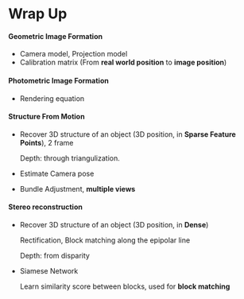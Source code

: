 # Wrap Up

#### Geometric Image Formation

* Camera model, Projection model
* Calibration matrix (From **real world position** to **image position**)

#### Photometric Image Formation

* Rendering equation

#### Structure From Motion

* Recover 3D structure of an object (3D position, in **Sparse Feature Points**), 2 frame

  Depth: through triangulization.

* Estimate Camera pose
* Bundle Adjustment, **multiple views**

#### Stereo reconstruction

* Recover 3D structure of an object (3D position, in **Dense**)

  Rectification, Block matching along the epipolar line

  Depth: from disparity

* Siamese Network

  Learn similarity score between blocks, used for **block matching**